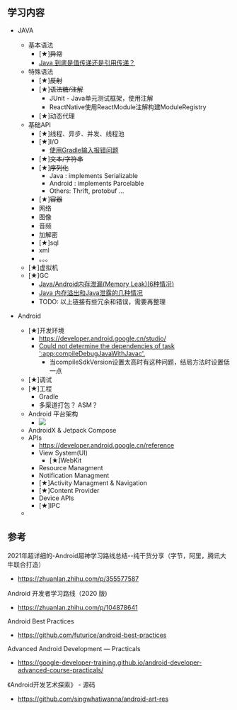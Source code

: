 
## 学习内容

* JAVA
    * 基本语法
        * [★]~~异常~~
        * [Java 到底是值传递还是引用传递？](https://www.zhihu.com/question/31203609)
    * 特殊语法
        * [★]~~反射~~
        * [★]~~语法糖/注解~~
            * JUnit - Java单元测试框架，使用注解
            * ReactNative使用ReactModule注解构建ModuleRegistry
        * [★]动态代理
    * 基础API
        * [★]线程、异步、并发、线程池
        * [★]I/O
            * [使用Gradle输入报错问题](https://stackoverflow.com/questions/19344661/run-failed-java-util-nosuchelementexception)
        * [★]~~文本/字符串~~
        * [★]~~序列化~~
            * Java : implements Serializable
            * Android : implements Parcelable
            * Others: Thrift, protobuf ...
        * [★]~~容器~~
        * 网络
        * 图像
        * 音频
        * 加解密
        * [★]sql
        * xml
        * 。。。
    * [★]虚拟机
    * [★]GC
        * [Java/Android内存泄漏(Memory Leak)(6种情况)](https://blog.csdn.net/Emmanuel__/article/details/83792868)
        * [Java 内存溢出和Java泄露的几种情况](https://blog.csdn.net/keep_learn/article/details/104656377)
        * TODO: 以上链接有些冗余和错误，需要再整理

* Android
    * [★]开发环境
        * https://developer.android.google.cn/studio/
        * [Could not determine the dependencies of task ':app:compileDebugJavaWithJavac'.](https://zhidao.baidu.com/question/557861208389292692.html)
            * 当compileSdkVersion设置太高时有这种问题，结局方法时设置低一点
    * [★]调试
    * [★]工程
        * Gradle
        * 多渠道打包？ ASM？
    * Android 平台架构
        * ![](https://developer.android.google.cn/guide/platform/images/android-stack_2x.png)
    * AndroidX & Jetpack Compose
    * APIs
        * https://developer.android.google.cn/reference
        * View System(UI)
            * [★]WebKit
        * Resource Managment
        * Notification Managment
        * [★]Activity Managment & Navigation
        * [★]Content Provider
        * Device APIs
        * [★]IPC
    * 


## 参考
2021年超详细的-Android超神学习路线总结--纯干货分享（字节，阿里，腾讯大牛联合打造）
* https://zhuanlan.zhihu.com/p/355577587

Android 开发者学习路线（2020 版)
* https://zhuanlan.zhihu.com/p/104878641

Android Best Practices
* https://github.com/futurice/android-best-practices

Advanced Android Development — Practicals
* https://google-developer-training.github.io/android-developer-advanced-course-practicals/

《Android开发艺术探索》 - 源码
* https://github.com/singwhatiwanna/android-art-res
